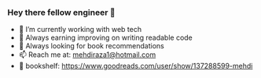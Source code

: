 
<!--
**mehhdiii/mehhdiii** is a ✨ _special_ ✨ repository because its `README.md` (this file) appears on your GitHub profile.

Here are some ideas to get you started:
-->
<!-- ![my flyer](https://user-images.githubusercontent.com/60067141/121791883-2b1c1f00-cc08-11eb-8b73-4d81ae1a8dcd.png)

 -->
### Hey there fellow engineer 👋

- 🔭 I’m currently working with web tech
- 🌱 Always earning improving on writing readable code
- 👯 Always looking for book recommendations
- 📫 Reach me at: mehdiraza1@hotmail.com
- 📖 bookshelf: https://www.goodreads.com/user/show/137288599-mehdi




